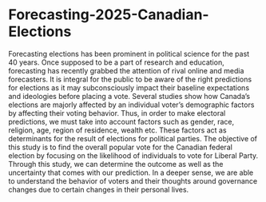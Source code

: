 # Forecasting-2025-Canadian-Elections
Forecasting elections has been prominent in political science for the past 40 years. Once supposed to be a part of research and education, forecasting has recently grabbed the attention of rival online and media forecasters. It is integral for the public to be aware of the right predictions for elections as it may subconsciously impact their baseline expectations and ideologies before placing a vote.
Several studies show how Canada’s elections are majorly affected by an individual voter’s demographic factors by affecting their voting behavior. Thus, in order to make electoral predictions, we must take into account factors such as gender, race, religion, age, region of residence, wealth etc. These factors act as determinants for the result of elections for political parties.
The objective of this study is to find the overall popular vote for the Canadian federal election by focusing on the likelihood of individuals to vote for Liberal Party. Through this study, we can determine the outcome as well as the uncertainty that comes with our prediction. In a deeper sense, we are able to understand the behavior of voters and their thoughts around governance changes due to certain changes in their personal lives.
